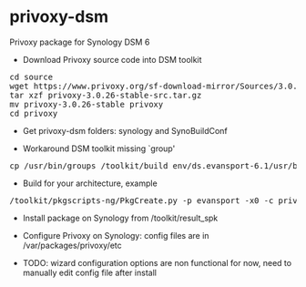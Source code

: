 # privoxy-dsm
Privoxy package for Synology DSM 6

- Download Privoxy source code into DSM toolkit
<pre>
cd source
wget https://www.privoxy.org/sf-download-mirror/Sources/3.0.26%20%28stable%29/privoxy-3.0.26-stable-src.tar.gz
tar xzf privoxy-3.0.26-stable-src.tar.gz
mv privoxy-3.0.26-stable privoxy
cd privoxy
</pre>

- Get privoxy-dsm folders: synology and SynoBuildConf

- Workaround DSM toolkit missing `group'
<pre>
cp /usr/bin/groups /toolkit/build_env/ds.evansport-6.1/usr/bin
</pre>

- Build for your architecture, example
<pre>
/toolkit/pkgscripts-ng/PkgCreate.py -p evansport -x0 -c privoxy
</pre>

- Install package on Synology from /toolkit/result_spk

- Configure Privoxy on Synology: config files are in /var/packages/privoxy/etc

- TODO: wizard configuration options are non functional for now, need to manually edit config file after install
